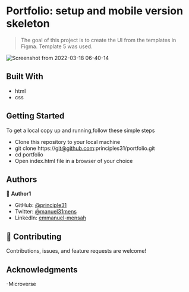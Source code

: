 
# Portfolio: setup and mobile version skeleton
> The goal of this project is to create the UI from the templates in Figma. Template 5 was used.

![Screenshot from 2022-03-18 06-40-14](https://user-images.githubusercontent.com/90258833/159013418-05a2a1d9-3739-42a7-941d-022083126338.png)


## Built With

- html
- css

## Getting Started
To get a local copy up and running,follow these simple steps

- Clone this repository to your local machine
- git clone https://git@github.com:principles31/portfolio.git
- cd portfolio
- Open index.html file in a browser of your choice

## Authors

👤 **Author1**

- GitHub: [@principle31](https://github.com/principles31)
- Twitter: [@manuel31mens](https://Twiter.com/@Manuel31mens)
- LinkedIn: [emmanuel-mensah](www.linkedin.com/in/emmanuel-mensah-6a044922a)

## 🤝 Contributing

Contributions, issues, and feature requests are welcome!

## Acknowledgments

-Microverse

